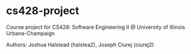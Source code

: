 # cs428-project #

Course project for CS428: Software Engineering II @ University of Illinois Urbana-Champaign

Authors: Joshua Halstead (halstea2), Joseph Ciurej (ciurej2)
